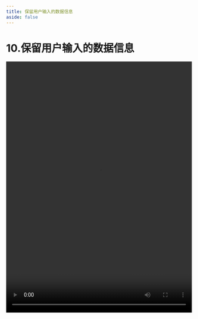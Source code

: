 ```yaml
---
title: 保留用户输入的数据信息
aside: false
---
```


# 10.保留用户输入的数据信息

<video autoplay src="http://qn.chinavanes.com/nodejs/module-18/10.保留用户输入的数据信息.mp4" controls controlsList="nodownload" width="100%" height="680"/>

